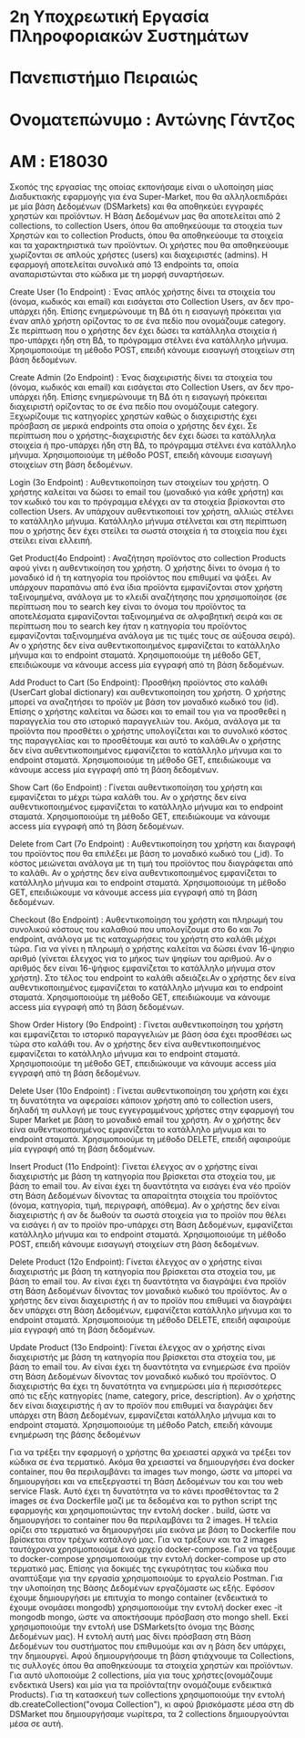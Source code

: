 # 2η Υποχρεωτική Εργασία Πληροφοριακών Συστημάτων 

# Πανεπιστήμιο Πειραιώς

# Ονοματεπώνυμο : Αντώνης Γάντζος

# ΑΜ : E18030

Σκοπός της εργασίας της οποίας εκπονήσαμε είναι ο υλοποίηση μίας Διαδυκτιακής εφαρμογής για ένα Super-Market, που θα αλληλοεπιδράει με μία βάση Δεδομένων (DSMarkets) και θα αποθηκεύει εγγραφές χρηστών και προϊόντων. Η Βάση Δεδομένων μας θα αποτελείται από 2 collections, το collection Users, όπου θα αποθηκεύουμε τα στοιχεία των Χρηστών και το collection Products, όπου θα αποθηκεύουμε τα στοιχεία και τα χαρακτηριστικά των προϊόντων. Οι χρήστες που θα αποθηκεύουμε χωρίζονται σε απλούς χρήστες (users) και διαχειριστές (admins). Η εφαρμογή αποτελείται συνολικά από 13 endpoints τα, οποία αναπαριστώνται στο κώδικα με τη μορφή συναρτήσεων.  

Create User (1ο Endpoint) :   Ένας απλός χρήστης δίνει τα στοιχεία του (όνομα, κωδικός και email) και εισάγεται στο Collection Users, αν δεν προ-υπάρχει ήδη. Επίσης ενημερώνουμε τη ΒΔ ότι η εισαγωγή πρόκειται για έναν απλό χρήστη ορίζοντας το σε ένα πεδίο που ονομάζουμε category. Σε περίπτωση που ο χρήστης δεν έχει δώσει τα κατάλληλα στοιχεία ή προ-υπάρχει ήδη στη ΒΔ, το πρόγραμμα στέλνει ένα κατάλληλο μήνυμα. Χρησιμοποιούμε τη μέθοδο POST, επειδή κάνουμε εισαγωγή στοιχείων στη βάση δεδομένων.

Create Admin (2ο Endpoint) :   Ένας διαχειριστής δίνει τα στοιχεία του (όνομα, κωδικός και email) και εισάγεται στο Collection Users, αν δεν προ-υπάρχει ήδη. Επίσης ενημερώνουμε τη ΒΔ ότι η εισαγωγή πρόκειται διαχειριστή ορίζοντας το σε ένα πεδίο που ονομάζουμε category. Ξεχωρίζουμε τις κατηγορίες χρηστών καθώς ο διαχειριστής έχει πρόσβαση σε μερικά endpoints στα οποία ο χρήστης δεν έχει. Σε περίπτωση που ο χρήστης-διαχειριστής δεν έχει δώσει τα κατάλληλα στοιχεία ή προ-υπάρχει ήδη στη ΒΔ, το πρόγραμμα στέλνει ένα κατάλληλο μήνυμα. Χρησιμοποιούμε τη μέθοδο POST, επειδή κάνουμε εισαγωγή στοιχείων στη βάση δεδομένων.

Login (3ο Endpoint) : Αυθεντικοποίηση των στοιχείων του χρήστη. Ο χρήστης καλείται να δώσει το email του (μοναδικό για κάθε χρήστη) και τον κωδικό του και το πρόγραμμα ελέγχει αν τα στοιχεία βρίσκονται στο collection Users. Αν υπάρχουν αυθεντικοποιεί τον χρήστη, αλλιώς στέλνει το κατάλληλο μήνυμα. Κατάλληλο μήνυμα στέλνεται και στη περίπτωση που ο χρήστης δεν έχει στείλει τα σωστά στοιχεία ή τα στοιχεία που έχει στείλει είναι ελλειπή. 

Get Product(4ο Endpoint) : Αναζήτηση προϊόντος στο collection Products αφού γίνει η αυθεντικοίηση του χρήστη. Ο χρήστης δίνει το όνομα ή το μοναδικό id ή τη κατηγορία του προϊόντος που επιθυμεί να ψάξει. Αν υπάρχουν παραπάνω από ένα ίδια προϊόντα εμφανίζονται στον χρήστη ταξινομημένα, ανάλογα με το κλειδί αναζήτησης που χρησιμοποίησε (σε περίπτωση που το search key είναι το όνομα του προϊόντος τα αποτελέσματα εμφανίζονται ταξινομημένα σε αλφαβητική σειρά και σε περίπτωση που το search key ήταν η κατηγορία του προϊόντος εμφανίζονται ταξινομημένα ανάλογα με τις τιμές τους σε αύξουσα σειρά). Αν ο χρήστης δεν είνα αυθεντικοποιημένος εμφανίζεται το κατάλληλο μήνυμα και το endpoint σταματά. Χρησιμοποιούμε τη μέθοδο GET, επειδιώκουμε να κάνουμε access μία εγγραφή από τη βάση δεδομένων.

Add Product to Cart (5ο Endpoint): Προσθήκη προϊόντος στο καλάθι (UserCart global dictionary) και αυθεντικοποίηση του χρήστη. Ο χρήστης μπορεί να αναζητήσει το προϊόν με βάση τον μοναδικό κωδικό του (id). Επίσης ο χρήστης καλείται να δώσει και το email του για να προσθεθεί η παραγγελία του στο ιστορικό παραγγελιών του. Ακόμα, ανάλογα με τα προϊόντα που προσθέτει ο χρήστης υπολογίζεται και το συνολικό κόστος της παραγγελίας και το προσθέτουμε και αυτό το καλάθι.Αν ο χρήστης δεν είνα αυθεντικοποιημένος εμφανίζεται το κατάλληλο μήνυμα και το endpoint σταματά. Χρησιμοποιούμε τη μέθοδο GET, επειδιώκουμε να κάνουμε access μία εγγραφή από τη βάση δεδομένων.

Show Cart (6o Endpoint) : Γίνεται αυθεντικοποίηση του χρήστη και εμφανίζεται το μέχρι τώρα καλάθι του. Αν ο χρήστης δεν είνα αυθεντικοποιημένος εμφανίζεται το κατάλληλο μήνυμα και το endpoint σταματά. Χρησιμοποιούμε τη μέθοδο GET, επειδιώκουμε να κάνουμε access μία εγγραφή από τη βάση δεδομένων.

Delete from Cart (7ο Endpoint) : Αυθεντικοποίηση του χρήστη και διαγραφή του προϊόντος που θα επιλέξει με βάση το μοναδικό κωδικό του (_id). Το κόστος μειώνεται ανάλογα με τη τιμή του προϊόντος που διαγράφεται από το καλάθι. Αν ο χρήστης δεν είνα αυθεντικοποιημένος εμφανίζεται το κατάλληλο μήνυμα και το endpoint σταματά. Χρησιμοποιούμε τη μέθοδο GET, επειδιώκουμε να κάνουμε access μία εγγραφή από τη βάση δεδομένων.

Checkout (8o Endpoint) : Αυθεντικοποίηση του χρήστη και πληρωμή του συνολικού κόστους του καλαθιού που υπολογίζουμε στο 6ο και 7ο endpoint, ανάλογα με τις καταχωρήσεις του χρήστη στο καλάθι μέχρι τώρα. Για να γίνει η πληρωμή ο χρήστης καλείται να δώσει έναν 16-ψηφιο αριθμό (γίνεται έλεγχος για το μήκος των ψηφίων του αριθμού. Αν ο αριθμός δεν είναι 16-ψήφιος εμφανίζεται το κατάλληλο μήνυμα στον χρήστη). Στο τέλος του endpoint το καλάθι αδειάζει.Αν ο χρήστης δεν είνα αυθεντικοποιημένος εμφανίζεται το κατάλληλο μήνυμα και το endpoint σταματά. Χρησιμοποιούμε τη μέθοδο GET, επειδιώκουμε να κάνουμε access μία εγγραφή από τη βάση δεδομένων.

Show Order History (9o Endpoint) : Γίνεται αυθεντικοποίηση του χρήστη και εμφανίζεται το ιστορικό παραγγελιών με βάση όσα έχει προσθέσει ως τώρα στο καλάθι του. Αν ο χρήστης δεν είνα αυθεντικοποιημένος εμφανίζεται το κατάλληλο μήνυμα και το endpoint σταματά. Χρησιμοποιούμε τη μέθοδο GET, επειδιώκουμε να κάνουμε access μία εγγραφή από τη βάση δεδομένων.

Delete User (10o Endpoint) : Γίνεται αυθεντικοποίηση του χρήστη και έχει τη δυνατότητα να αφεραίσει κάποιον χρήστη από το collection users, δηλαδή τη συλλογή με τους εγγεγραμμένους χρήστες στην εφαρμογή του Super Market με βάση το μοναδικό email του χρήστη. Αν ο χρήστης δεν είνα αυθεντικοποιημένος εμφανίζεται το κατάλληλο μήνυμα και το endpoint σταματά. Χρησιμοποιούμε τη μέθοδο DELETE, επειδή αφαιρούμε μία εγγραφή από τη βάση δεδομένων.

Insert Product (11ο Endpoint): Γίνεται έλεγχος αν ο χρήστης είναι διαχειριστής με βάση τη κατηγορία που βρίσκεται στα στοχεία του, με βάση το email του. Αν είναι έχει τη δυαντότητα να εισάγει ένα νέο προϊόν στη Βάση Δεδομένων δίνοντας τα απαραίτητα στοιχεία του προϊόντος (όνομα, κατηγορία, τιμή, περιγραφή, απόθεμα). Αν ο χρήστης δεν είναι διαχειριστής ή αν δε δωθούν τα σωστά στοιχεία για το προϊόν που θέλει να εισάγει ή αν το προϊόν προ-υπάρχει στη Βάση Δεδομένων, εμφανίζεται κατάλληλο μήνυμα και το endpoint σταματά. Χρησιμοποιούμε τη μέθοδο POST, επειδή κάνουμε εισαγωγή στοιχείων στη βάση δεδομένων.

Delete Product (12ο Endpoint): Γίνεται έλεγχος αν ο χρήστης είναι διαχειριστής με βάση τη κατηγορία που βρίσκεται στα στοχεία του, με βάση το email του. Αν είναι έχει τη δυαντότητα να διαγράψει ένα προϊόν στη Βάση Δεδομένων δίνοντας τον μοναδικό κωδικό του  προϊόντος. Αν ο χρήστης δεν είναι διαχειριστής ή αν το  προϊόν που επιθυμεί να διαγράψει δεν υπάρχει στη Βάση Δεδομένων, εμφανίζεται κατάλληλο μήνυμα και το endpoint σταματά. Χρησιμοποιούμε τη μέθοδο DELETE, επειδή αφαιρούμε μία εγγραφή από τη βάση δεδομένων.

Update Product (13ο Endpoint): Γίνεται έλεγχος αν ο χρήστης είναι διαχειριστής με βάση τη κατηγορία που βρίσκεται στα στοχεία του, με βάση το email του. Αν είναι έχει τη δυαντότητα να ενημερώσε ένα προϊόν στη Βάση Δεδομένων δίνοντας τον μοναδικό κωδικό του  προϊόντος. Ο διαχειριστής θα έχει τη δυνατότητα να ενημερώσει μία ή περισσότερες από τις εξής κατηγορίες (name, category, price, description). Αν ο χρήστης δεν είναι διαχειριστής ή αν το  προϊόν που επιθυμεί να διαγράψει δεν υπάρχει στη Βάση Δεδομένων, εμφανίζεται κατάλληλο μήνυμα και το endpoint σταματά. Χρησιμοποιούμε τη μέθοδο Patch, επειδή κάνουμε ενημέρωση της βάσης δεδομένων

Για να τρέξει την εφαρμογή ο χρήστης θα χρειαστεί αρχικά να τρέξει τον κώδικα σε ένα τερματικό. Ακόμα θα χρειαστεί να δημιουργήσει ένα docker container, που θα περιλαμβάνει τα images των mongo, ώστε να μπορεί να δημιουργήσει και να επεξεργαστεί τη Βάση Δεδομένων του και του web service Flask. Αυτό έχει τη δυνατότητα να το κάνει προσθέτοντας τα 2 images σε ένα Dockerfile μαζί με τα δεδομένα και τo python script της εφαρμογής και χρησιμοποιώντας την εντολή docker . build, ώστε να δημιουργήσει το container που θα περιλαμβάνει τα 2 images. Η τελεία ορίζει στο τερματικό να δημιουργήσει μία εικόνα με βάση το Dockerfile που βρίσκεται στον τρέχων κατάλογό μας. Για να τρέξουν και τα 2 images ταυτόχρονα χρησιμοποιούμε ένα αρχείο docker-compose. Για να τρέξουμε το docker-compose χρησιμοποιούμε την εντολή docker-compose up στο τερματικό μας.  Επίσης για δοκιμές της εγκυρότητας του κώδικα που αναπτύξαμε για την εργασία χρησιμοποιούμε το εργαλείο Postman. Για την υλοποίηση της Βάσης Δεδομένων εργαζόμαστε ως εξής. Εφόσον έχουμε δημιουργήσει με επιτυχία το mongo container (ενδεικτικά το έχουμε ονομάσει mongodb) χρησιμοποιούμε την εντολή docker exec -it mongodb mongo, ώστε να αποκτήσουμε πρόσβαση στο mongo shell. Εκεί χρησιμοποιούμε την εντολή use DSMarkets(το όνομα της Βάσης Δεδομένων μας). Η εντολή αυτή μας δίνει πρόσβαση στη Βάση Δεδομένων του συστήματος που επιθυμούμε και αν η βάση δεν υπάρχει, την δημιουργεί. Αφού δημιουργήσουμε τη βάση φτιάχνουμε τα Collections, τις συλλογές όπου θα αποθηκεύουμε τα στοιχεία χρηστών και προϊόντων. Για αυτό υλοποιούμε 2 collections, μία για τους χρήστες(ονομάζουμε ενδεκτικά Users) και μία για τα προϊόντα(την ονομάζουμε ενδεικτικά Products). Για τη κατασκευή των collections χρησιμοποιούμε την εντολή db.createCollection("ονομα Collection"), κι αφού βρισκόμαστε μέσα στη db DSMarket που δημιουργήσαμε νωρίτερα, τα 2 collections δημιουργούνται μέσα σε αυτή.
